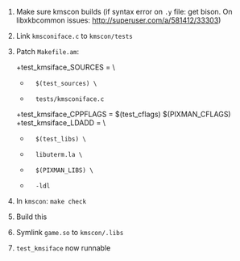 1. Make sure kmscon builds (if syntax error on `.y` file: get bison. On libxkbcommon issues: http://superuser.com/a/581412/33303)
1. Link `kmsconiface.c` to `kmscon/tests`
1. Patch `Makefile.am`:

    +test_kmsiface_SOURCES = \
    +       $(test_sources) \
    +       tests/kmsconiface.c
    +test_kmsiface_CPPFLAGS = $(test_cflags) $(PIXMAN_CFLAGS)
    +test_kmsiface_LDADD = \
    +       $(test_libs) \
    +       libuterm.la \
    +       $(PIXMAN_LIBS) \
    +       -ldl

1. In `kmscon`: `make check`
1. Build this
1. Symlink `game.so` to `kmscon/.libs`
1. `test_kmsiface` now runnable
